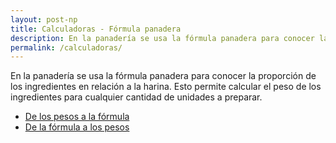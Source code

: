 ```yaml
---
layout: post-np
title: Calculadoras - Fórmula panadera
description: En la panadería se usa la fórmula panadera para conocer la proporción de los ingredientes en relación a la harina. Esto permite calcular el peso de los ingredientes para cualquier cantidad de unidades a preparar.
permalink: /calculadoras/
---
```


En la panadería se usa la fórmula panadera para conocer la proporción de los ingredientes en relación a la harina. Esto permite calcular el peso de los ingredientes para cualquier cantidad de unidades a preparar.

- [De los pesos a la fórmula](/formula)
- [De la fórmula a los pesos](/pesos)
